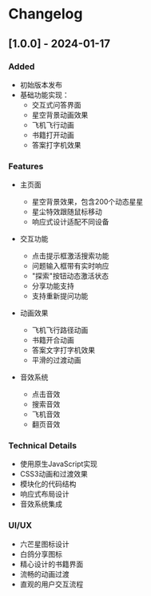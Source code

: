 # Changelog

## [1.0.0] - 2024-01-17

### Added
- 初始版本发布
- 基础功能实现：
  - 交互式问答界面
  - 星空背景动画效果
  - 飞机飞行动画
  - 书籍打开动画
  - 答案打字机效果

### Features
- 主页面
  - 星空背景效果，包含200个动态星星
  - 星尘特效跟随鼠标移动
  - 响应式设计适配不同设备

- 交互功能
  - 点击提示框激活搜索功能
  - 问题输入框带有实时响应
  - "探索"按钮动态激活状态
  - 分享功能支持
  - 支持重新提问功能

- 动画效果
  - 飞机飞行路径动画
  - 书籍开合动画
  - 答案文字打字机效果
  - 平滑的过渡动画

- 音效系统
  - 点击音效
  - 搜索音效
  - 飞机音效
  - 翻页音效

### Technical Details
- 使用原生JavaScript实现
- CSS3动画和过渡效果
- 模块化的代码结构
- 响应式布局设计
- 音效系统集成

### UI/UX
- 六芒星图标设计
- 白鸽分享图标
- 精心设计的书籍界面
- 流畅的动画过渡
- 直观的用户交互流程
